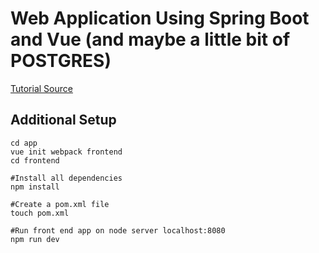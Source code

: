 # Web Application Using Spring Boot and Vue (and maybe a little bit of POSTGRES)

[Tutorial Source](https://randyyaj.github.io/post/20161129_vue_spring/)

## Additional Setup
```
cd app
vue init webpack frontend
cd frontend

#Install all dependencies
npm install

#Create a pom.xml file
touch pom.xml

#Run front end app on node server localhost:8080
npm run dev
```
